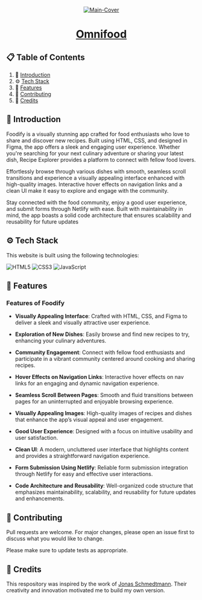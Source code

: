 <div align="center">
  <br />
   <a href="https://omnifood-getarpit.netlify.app/" target="_blank"><img src="https://github.com/user-attachments/assets/61c0ee83-2836-4e41-b33a-c04c76608a07" alt="Main-Cover" border="0"></a>
  <br />

# [Omnifood](https://omnifood-getarpit.netlify.app/)

</div>

## 📋 <a name="table">Table of Contents</a>

1. 🤖 [Introduction](#introduction)
2. ⚙️ [Tech Stack](#techstack)
3. 🔋 [Features](#features)
4. 🚀 [Contributing](#contribute)
5. 🫡 [Credits](#credits)

## <a name="introduction">🤖 Introduction</a>

Foodify is a visually stunning app crafted for food enthusiasts who love to share and discover new recipes. Built using HTML, CSS, and designed in Figma, the app offers a sleek and engaging user experience. Whether you're searching for your next culinary adventure or sharing your latest dish, Recipe Explorer provides a platform to connect with fellow food lovers.

Effortlessly browse through various dishes with smooth, seamless scroll transitions and experience a visually appealing interface enhanced with high-quality images. Interactive hover effects on navigation links and a clean UI make it easy to explore and engage with the community.

Stay connected with the food community, enjoy a good user experience, and submit forms through Netlify with ease. Built with maintainability in mind, the app boasts a solid code architecture that ensures scalability and reusability for future updates

## <a name="techstack">⚙️ Tech Stack</a>

This website is built using the following technologies:

![HTML5](https://img.shields.io/badge/html5-%23E34F26.svg?style=for-the-badge&logo=html5&logoColor=white)
![CSS3](https://img.shields.io/badge/css3-%231572B6.svg?style=for-the-badge&logo=css3&logoColor=white)
![JavaScript](https://img.shields.io/badge/javascript-%23323330.svg?style=for-the-badge&logo=javascript&logoColor=%23F7DF1E)

## <a name="features">🔋 Features</a>

### Features of **Foodify**

- **Visually Appealing Interface**: Crafted with HTML, CSS, and Figma to deliver a sleek and visually attractive user experience.

- **Exploration of New Dishes**: Easily browse and find new recipes to try, enhancing your culinary adventures.

- **Community Engagement**: Connect with fellow food enthusiasts and participate in a vibrant community centered around cooking and sharing recipes.

- **Hover Effects on Navigation Links**: Interactive hover effects on nav links for an engaging and dynamic navigation experience.

- **Seamless Scroll Between Pages**: Smooth and fluid transitions between pages for an uninterrupted and enjoyable browsing experience.

- **Visually Appealing Images**: High-quality images of recipes and dishes that enhance the app’s visual appeal and user engagement.

- **Good User Experience**: Designed with a focus on intuitive usability and user satisfaction.

- **Clean UI**: A modern, uncluttered user interface that highlights content and provides a straightforward navigation experience.

- **Form Submission Using Netlify**: Reliable form submission integration through Netlify for easy and effective user interactions.

- **Code Architecture and Reusability**: Well-organized code structure that emphasizes maintainability, scalability, and reusability for future updates and enhancements.

## <a name="contribute"> 🚀 Contributing</a>

Pull requests are welcome. For major changes, please open an issue first
to discuss what you would like to change.

Please make sure to update tests as appropriate.

## <a name="credits"> 🫡 Credits</a>

This respository was inspired by the work of [Jonas Schmedtmann](https://github.com/jonasschmedtmann). Their creativity and innovation motivated me to build my own version.
